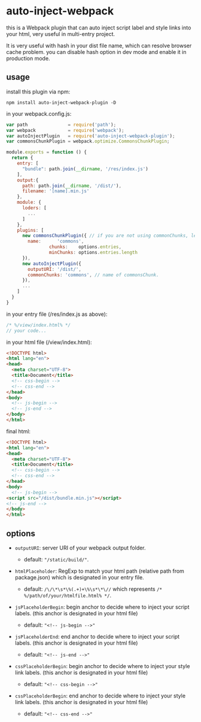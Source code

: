 # auto-inject-webpack
this is a Webpack plugin that can auto inject script label and style links into your html, very useful in multi-entry project.

It is very useful with hash in your dist file name, which can resolve browser cache problem. you can disable hash option in dev mode and enable it in production mode.

## usage

install this plugin via npm:
```
npm install auto-inject-webpack-plugin -D
```

in your webpack.config.js:
```javascript
var path               = require('path');
var webpack            = require('webpack');
var autoInjectPlugin   = require('auto-inject-webpack-plugin');
var commonsChunkPlugin = webpack.optimize.CommonsChunkPlugin;

module.exports = function () {
  return {
    entry: [
      "bundle": path.join(__dirname, '/res/index.js')
    ],
    output:{
      path: path.join(__dirname, '/dist/'),
      filename: '[name].min.js'
    },
    module: {
      loders: [
        ...
      ]
    },
    plugins: [
      new commonsChunkPlugin({ // if you are not using commonChunks, leave this empty.
        name:      'commons',
				chunks:    options.entries,
				minChunks: options.entries.length
      }),
      new autoInjectPlugin({
        outputURI: '/dist/',
        commonChunks: 'commons', // name of commonsChunk.
      }),
      ...
    ]
  }
}
```

in your entry file (/res/index.js as above):
```javascript
/* %/view/index.html% */
// your code...
```

in your html file (/view/index.html):
```html
<!DOCTYPE html>
<html lang="en">
<head>
  <meta charset="UTF-8">
  <title>Document</title>
  <!-- css-begin -->
  <!-- css-end -->
</head>
<body>
  <!-- js-begin -->
  <!-- js-end -->
</body>
</html>
```
final html:
```html
<!DOCTYPE html>
<html lang="en">
<head>
  <meta charset="UTF-8">
  <title>Document</title>
  <!-- css-begin -->
  <!-- css-end -->
</head>
<body>
  <!-- js-begin -->
<script src="/dist/bundle.min.js"></script>
<!-- js-end -->
</body>
</html>
```

## options

* `outputURI`: server URI of your webpack output folder.
  + default: `"/static/build/"`.

* `htmlPlaceholder`: RegExp to match your html path (relative path from package.json) which is designated in your entry file.
  + default: `/\/\*\s*\%(.+)+\%\s*\*\//` which represents `/* %/path/of/your/htmlfile.html% */`.

* `jsPlaceholderBegin`: begin anchor to decide where to inject your script labels. (this anchor is designated in your html file)
  + default: `"<!-- js-begin -->"`

* `jsPlaceholderEnd`: end anchor to decide where to inject your script labels. (this anchor is designated in your html file)
  + default: `"<!-- js-end -->"`

* `cssPlaceholderBegin`: begin anchor to decide where to inject your style link labels. (this anchor is designated in your html file)
  + default: `"<!-- css-begin -->"`

* `cssPlaceholderBegin`: end anchor to decide where to inject your style link labels. (this anchor is designated in your html file)
  + default: `"<!-- css-end -->"`
